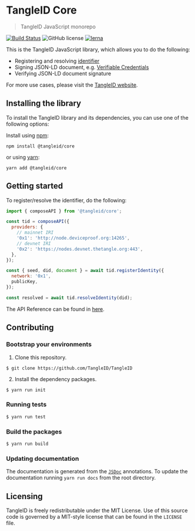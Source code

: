# TangleID Core
> TangleID JavaScript monorepo

[![Build Status](https://travis-ci.org/TangleID/TangleID.svg?branch=develop)](https://travis-ci.org/TangleID/TangleID)
![GitHub license](https://img.shields.io/badge/license-MIT-blue.svg) [![lerna](https://img.shields.io/badge/maintained%20with-lerna-cc00ff.svg)](https://lernajs.io/)

This is the TangleID JavaScript library, which allows you to do the following:
- Registering and resolving [identifier](https://w3c-ccg.github.io/did-spec/)
- Signing JSON-LD document, e.g. [Verifiable Credentials](https://w3c.github.io/vc-data-model/)
- Verifying JSON-LD document signature

For more use cases, please visit the [TangleID website](https://tangleid.github.io/).

## Installing the library

To install the TangleID library and its dependencies, you can use one of the following options:

Install using [npm](https://www.npmjs.org/):

```shell
npm install @tangleid/core
```

or using [yarn](https://yarnpkg.com/):

```shell
yarn add @tangleid/core
```

## Getting started

To register/resolve the identifier, do the following:

```javascript
import { composeAPI } from '@tangleid/core';

const tid = composeAPI({
  providers: {
    // mainnet IRI
    '0x1': 'http://node.deviceproof.org:14265',
    // devnet IRI
    '0x2': 'https://nodes.devnet.thetangle.org:443',
  },
});

const { seed, did, document } = await tid.registerIdentity({
  network: '0x1',
  publicKey,
});

const resolved = await tid.resolveIdentity(did);
```

The API Reference can be found in [here](packages/core#api-reference).

## Contributing

### Bootstrap your environments

1. Clone this repository.
```shell
$ git clone https://github.com/TangleID/TangleID
```

2. Install the dependency packages.
```shell
$ yarn run init
```

 ### Running tests

 ```shell
 $ yarn run test
 ```

 ### Build the packages

 ```shell
 $ yarn run build
 ```

 ### Updating documentation

 The documentation is generated from the [`JSDoc`](http://usejsdoc.org) annotations. To update the documentation running `yarn run docs` from the root directory.

## Licensing

TangleID is freely redistributable under the MIT License. Use of this source
code is governed by a MIT-style license that can be found in the `LICENSE` file.
